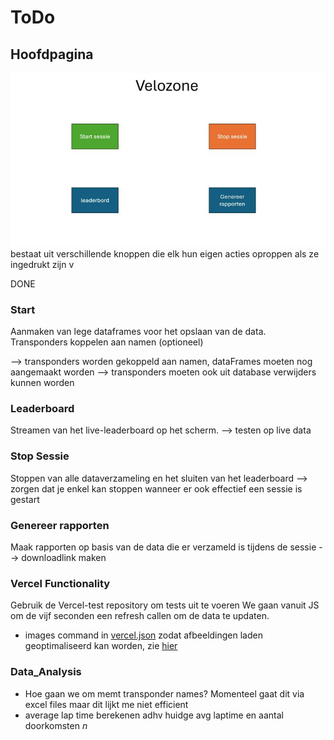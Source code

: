 # ToDo

## Hoofdpagina
![alt text](image-1.png)
bestaat uit verschillende knoppen die elk hun eigen acties oproppen als ze ingedrukt zijn v

DONE
### Start
Aanmaken van lege dataframes voor het opslaan van de data. Transponders koppelen aan namen (optioneel)

--> transponders worden gekoppeld aan namen, dataFrames moeten nog aangemaakt worden
--> transponders moeten ook uit database verwijders kunnen worden
### Leaderboard
Streamen van het live-leaderboard op het scherm. 
--> testen op live data
### Stop Sessie
Stoppen van alle dataverzameling en het sluiten van het leaderboard
--> zorgen dat je enkel kan stoppen wanneer er ook effectief een sessie is gestart
### Genereer rapporten
Maak rapporten op basis van de data die er verzameld is tijdens de sessie
--> downloadlink maken

### Vercel Functionality
Gebruik de Vercel-test repository om tests uit te voeren
We gaan vanuit JS om de vijf seconden een refresh callen om de data te updaten.
- images command in [vercel.json](vercel.json) zodat afbeeldingen laden geoptimaliseerd kan worden, zie [hier](https://vercel.com/docs/project-configuration)

### Data_Analysis
- Hoe gaan we om memt transponder names? Momenteel gaat dit via excel files maar dit lijkt me niet efficient
- average lap time berekenen adhv huidge avg laptime en aantal doorkomsten $n$